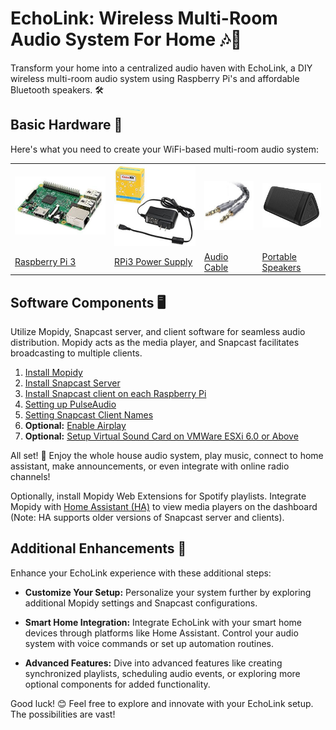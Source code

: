 # EchoLink: Wireless Multi-Room Audio System For Home 🎶🏡

Transform your home into a centralized audio haven with EchoLink, a DIY wireless multi-room audio system using Raspberry Pi's and affordable Bluetooth speakers. 🛠️

## Basic Hardware 🚀
Here's what you need to create your WiFi-based multi-room audio system:

<table>
  <tr>
    <td>
      <a href="http://amzn.to/2p9RVhQ"><img src="https://raw.githubusercontent.com/skalavala/skalavala.github.io/master/images/rpi3.jpg" alt="Raspberry Pi 3" /></a>
    </td>
    <td>
      <a href="https://amzn.to/2VcAPMk"><img src="https://raw.githubusercontent.com/skalavala/skalavala.github.io/master/images/rpi-power.jpg" alt="Raspberry Pi 3 power Supply" /></a>
    </td>    
    <td>
      <a href="https://amzn.to/2Vj7iAW"><img src="https://raw.githubusercontent.com/skalavala/skalavala.github.io/master/images/audio-cable.jpg" alt="3.5mm Audio Cable" /></a>
    </td>
    <td>
      <a href="http://amzn.to/2pU2V1Y"><img src="https://raw.githubusercontent.com/skalavala/skalavala.github.io/master/images/bluetooth-speaker.jpg" alt="Bluetooth Speakers" /></a>
    </td>
  </tr>
  <tr>
    <td><a href="http://amzn.to/2p9RVhQ">Raspberry Pi 3</a></td>
    <td><a href="https://amzn.to/2VcAPMk">RPi3 Power Supply</a></td>
    <td><a href="https://amzn.to/2Vj7iAW">Audio Cable</a></td>
    <td><a href="http://amzn.to/2pU2V1Y">Portable Speakers</a></td>
  </tr>
</table>

## Software Components 🖥️
Utilize Mopidy, Snapcast server, and client software for seamless audio distribution. Mopidy acts as the media player, and Snapcast facilitates broadcasting to multiple clients.

1. [Install Mopidy](https://github.com/skalavala/Multi-Room-Audio-Centralized-Audio-for-Home/blob/master/Install%20Mopidy.md)
2. [Install Snapcast Server](https://github.com/skalavala/Multi-Room-Audio-Centralized-Audio-for-Home/blob/master/Install%20Snapcast%20Server.md)
3. [Install Snapcast client on each Raspberry Pi](https://github.com/skalavala/Multi-Room-Audio-Centralized-Audio-for-Home/blob/master/Install%20Snapcast%20Client.md)
4. [Setting up PulseAudio](https://github.com/skalavala/Multi-Room-Audio-Centralized-Audio-for-Home/blob/master/Setup%20Pulseaudio.md)
5. [Setting Snapcast Client Names](https://github.com/skalavala/Multi-Room-Audio-Centralized-Audio-for-Home/blob/master/Naming%20Clients.md)  
6. **Optional:** [Enable Airplay](https://github.com/skalavala/Multi-Room-Audio-Centralized-Audio-for-Home/blob/master/airplay.md)
7. **Optional:** [Setup Virtual Sound Card on VMWare ESXi 6.0 or Above](https://github.com/skalavala/Multi-Room-Audio-Centralized-Audio-for-Home/blob/master/vmware.md)

All set! 🎉 Enjoy the whole house audio system, play music, connect to home assistant, make announcements, or even integrate with online radio channels!

Optionally, install Mopidy Web Extensions for Spotify playlists. Integrate Mopidy with [Home Assistant (HA)](http://www.home-assistant.io) to view media players on the dashboard (Note: HA supports older versions of Snapcast server and clients).

## Additional Enhancements 🌟

Enhance your EchoLink experience with these additional steps:

- **Customize Your Setup:** Personalize your system further by exploring additional Mopidy settings and Snapcast configurations.

- **Smart Home Integration:** Integrate EchoLink with your smart home devices through platforms like Home Assistant. Control your audio system with voice commands or set up automation routines.

- **Advanced Features:** Dive into advanced features like creating synchronized playlists, scheduling audio events, or exploring more optional components for added functionality.

Good luck! 😊 Feel free to explore and innovate with your EchoLink setup. The possibilities are vast! 
